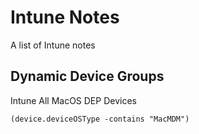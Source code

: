 # Intune Notes
A list of Intune notes

## Dynamic Device Groups

Intune All MacOS DEP Devices
```
(device.deviceOSType -contains "MacMDM")
```

